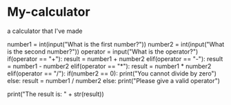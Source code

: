 # My-calculator
a calculator that I've made

number1 = int(input("What is the first number?"))
number2 = int(input("What is the second number?"))
operator = input("What is the operator?")
if(operator == "+"):
    result = number1 + number2
elif(operator == "-"):
    result = number1 - number2
elif(operator == "*"):
    result = number1 * number2
elif(operator == "/"):
    if(number2 == 0):
        print("You cannot divide by zero")
    else:
        result = number1 / number2
else:
    print("Please give a valid operator")

print("The result is: " + str(result))

